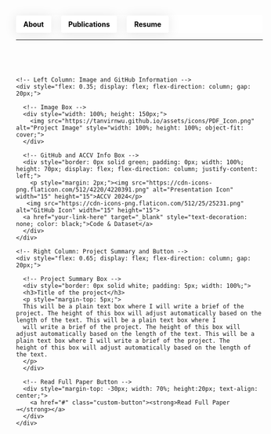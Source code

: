<!-- Header Section -->
<header style="background-color: white; padding: 0; margin-bottom: 0; position: relative; height: 36px; border-radius: 4px; display: flex; align-items: center;">
  <nav style="margin: 0; padding: 0; width: 100%;">
    <ul style="list-style-type: none; padding: 0; margin: 0; display: flex; align-items: center; height: 100%;">
      <li style="margin: 0 20px 0 0; padding: 0; display: flex; align-items: center;">
        <a href="https://tanvirnwu.github.io/" style="color: black; text-decoration: none; padding: 9px 15px; border-radius: 4px; box-shadow: 0 2px 25px rgba(0, 0, 0, 0.1); transition: background-color 0.3s, color 0.3s; display: block;">
          <strong>About</strong>
        </a>
      </li>
      <li style="margin: 0 20px 0 0; padding: 0; display: flex; align-items: center;">
        <a href="https://tanvirnwu.github.io/pages/publications" style="color: black; text-decoration: none; padding: 9px 15px; border-radius: 4px; box-shadow: 0 2px 25px rgba(0, 0, 0, 0.1); transition: background-color 0.3s, color 0.3s; display: block;">
          <strong>Publications</strong>
        </a>
      </li>
      <li style="margin: 0; padding: 0; display: flex; align-items: center;">
        <a href="https://tanvirnwu.github.io/assets/TanvirResume.pdf" style="color: black; text-decoration: none; padding: 9px 15px; border-radius: 4px; box-shadow: 0 2px 25px rgba(0, 0, 0, 0.1); transition: background-color 0.3s, color 0.3s; display: block;">
          <strong>Resume</strong>
        </a>
      </li>
    </ul>
  </nav>
</header>

<style>
  /* CSS styles for hover effect */
  a:hover {
    background-color: #0066ff; /* Blue background on hover */
    color: white; /* White text on hover */
  }

  a:hover strong {
    color: white; /* Ensure bold text inside links also turns white */
  }

  li {
    margin: 0; /* Remove any unnecessary margin */
    padding: 0; /* Remove padding from list items */
  }

  a {
    display: inline-block; /* Make the anchor display as a block to fill its parent */
    height: 100%; /* Ensure the link fills the parent's height */
  }

  /* Common button styling for the header and Read Full Paper */
  .custom-button {
    color: black;
    text-decoration: none;
    padding: 9px 15px;
    border-radius: 4px;
    box-shadow: 0 2px 25px rgba(0, 0, 0, 0.1);
    transition: background-color 0.3s, color 0.3s;
    display: block;
    text-align: center;
  }

  .custom-button:hover {
    background-color: #0066ff; /* Blue background on hover */
    color: white; /* White text on hover */
  }
</style>





<hr>
<!-- Parent Container with Top Margin -->
<div style="margin-top: 60px; display: flex; justify-content: flex-start;">

  <!-- Project Summary Container -->
  <div style="display: flex; gap: 20px; width: 100%;">

    <!-- Left Column: Image and GitHub Information -->
    <div style="flex: 0.35; display: flex; flex-direction: column; gap: 20px;">
      
      <!-- Image Box -->
      <div style="width: 100%; height: 150px;">
        <img src="https://tanvirnwu.github.io/assets/icons/PDF_Icon.png" alt="Project Image" style="width: 100%; height: 100%; object-fit: cover;">
      </div>
      
      <!-- GitHub and ACCV Info Box -->
      <div style="border: 0px solid green; padding: 0px; width: 100%; height: 70px; display: flex; flex-direction: column; justify-content: left;">
        <p style="margin: 2px;"><img src="https://cdn-icons-png.flaticon.com/512/4220/4220391.png" alt="Presentation Icon" width="15" height="15">ACCV 2024</p>
       <img src="https://cdn-icons-png.flaticon.com/512/25/25231.png" alt="GitHub Icon" width="15" height="15">
      <a href="your-link-here" target="_blank" style="text-decoration: none; color: black;">Code & Dataset</a>
      </div>
    </div>

    <!-- Right Column: Project Summary and Button -->
    <div style="flex: 0.65; display: flex; flex-direction: column; gap: 20px;">
      
      <!-- Project Summary Box -->
      <div style="border: 0px solid white; padding: 5px; width: 100%;">
      <h3>Title of the project</h3>
      <p style="margin-top: 5px;">
      This will be a plain text box where I will write a brief of the project. The height of this box will adjust automatically based on the length of the text. This will be a plain text box where I 
      will write a brief of the project. The height of this box will adjust automatically based on the length of the text. This will be a plain text box where I will write a brief of the project. The          height of this box will adjust automatically based on the length of the text.
      </p>
      </div>
      
      <!-- Read Full Paper Button -->
      <div style="margin-top: -30px; width: 70%; height:20px; text-align: center;">
        <a href="#" class="custom-button"><strong>Read Full Paper →</strong></a>
      </div>      
    </div>

  </div>
  
</div>



